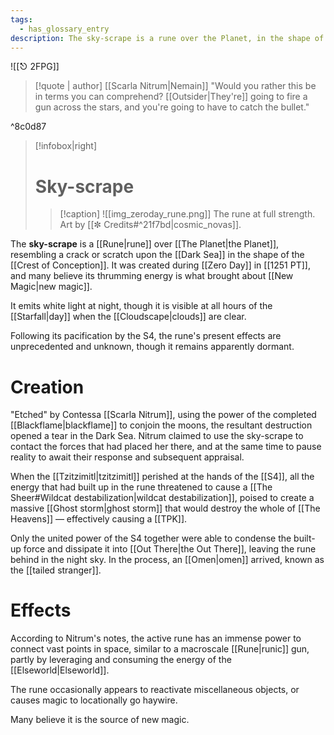 ```yaml
---
tags:
  - has_glossary_entry
description: The sky-scrape is a rune over the Planet, in the shape of the Crest of Conception.
---
```



![[⎋ 2FPG]]
>[!quote | author] [[Scarla Nitrum|Nemain]]
>"Would you rather this be in terms you can comprehend? [[Outsider|They're]] going to fire a gun across the stars, and you're going to have to catch the bullet." 

^8c0d87

>[!infobox|right]
># Sky-scrape
>>[!caption] 
>>![[img_zeroday_rune.png]]
>>The rune at full strength. Art by [[✼ Credits#^21f7bd|cosmic_novas]].

The **sky-scrape** is a [[Rune|rune]] over [[The Planet|the Planet]], resembling a crack or scratch upon the [[Dark Sea]] in the shape of the [[Crest of Conception]]. It was created during [[Zero Day]] in [[1251 PT]], and many believe its thrumming energy is what brought about [[New Magic|new magic]].


It emits white light at night, though it is visible at all hours of the [[Starfall|day]] when the [[Cloudscape|clouds]] are clear. 

Following its pacification by the S4, the rune's present effects are unprecedented and unknown, though it remains apparently dormant. 

# Creation

"Etched" by Contessa [[Scarla Nitrum]], using the power of the completed [[Blackflame|blackflame]] to conjoin the moons, the resultant destruction opened a tear in the Dark Sea. Nitrum claimed to use the sky-scrape to contact the forces that had placed her there, and at the same time to pause reality to await their response and subsequent appraisal. 

When the [[Tzitzimitl|tzitzimitl]] perished at the hands of the [[S4]], all the energy that had built up in the rune threatened to cause a [[The Sheer#Wildcat destabilization|wildcat destabilization]], poised to create a massive [[Ghost storm|ghost storm]] that would destroy the whole of [[The Heavens]] — effectively causing a [[TPK]]. 

Only the united power of the S4 together were able to condense the built-up force and dissipate it into [[Out There|the Out There]], leaving the rune behind in the night sky. In the process, an [[Omen|omen]] arrived, known as the [[tailed stranger]].

# Effects


According to Nitrum's notes, the active rune has an immense power to connect vast points in space, similar to a macroscale [[Rune|runic]] gun, partly by leveraging and consuming the energy of the [[Elseworld|Elseworld]].

The rune occasionally appears to reactivate miscellaneous objects, or causes magic to locationally go haywire. 

Many believe it is the source of new magic.
